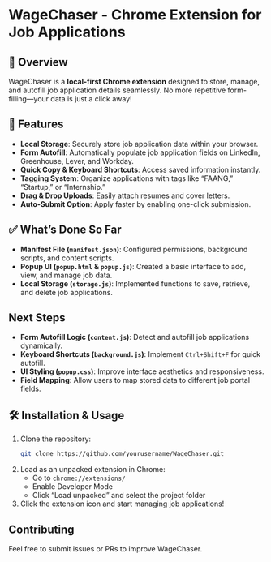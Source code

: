 # WageChaser - Chrome Extension for Job Applications

## 📌 Overview
WageChaser is a **local-first Chrome extension** designed to store, manage, and autofill job application details seamlessly. No more repetitive form-filling—your data is just a click away!

## 🚀 Features
- **Local Storage**: Securely store job application data within your browser.
- **Form Autofill**: Automatically populate job application fields on LinkedIn, Greenhouse, Lever, and Workday.
- **Quick Copy & Keyboard Shortcuts**: Access saved information instantly.
- **Tagging System**: Organize applications with tags like “FAANG,” “Startup,” or “Internship.”
- **Drag & Drop Uploads**: Easily attach resumes and cover letters.
- **Auto-Submit Option**: Apply faster by enabling one-click submission.

## ✅ What’s Done So Far
- **Manifest File (`manifest.json`)**: Configured permissions, background scripts, and content scripts.
- **Popup UI (`popup.html` & `popup.js`)**: Created a basic interface to add, view, and manage job data.
- **Local Storage (`storage.js`)**: Implemented functions to save, retrieve, and delete job applications.

##  Next Steps
- **Form Autofill Logic (`content.js`)**: Detect and autofill job applications dynamically.
- **Keyboard Shortcuts (`background.js`)**: Implement `Ctrl+Shift+F` for quick autofill.
- **UI Styling (`popup.css`)**: Improve interface aesthetics and responsiveness.
- **Field Mapping**: Allow users to map stored data to different job portal fields.

## 🛠 Installation & Usage
1. Clone the repository:
   ```bash
   git clone https://github.com/yourusername/WageChaser.git
   ```
2. Load as an unpacked extension in Chrome:
   - Go to `chrome://extensions/`
   - Enable Developer Mode
   - Click “Load unpacked” and select the project folder
3. Click the extension icon and start managing job applications!

## Contributing
Feel free to submit issues or PRs to improve WageChaser.

